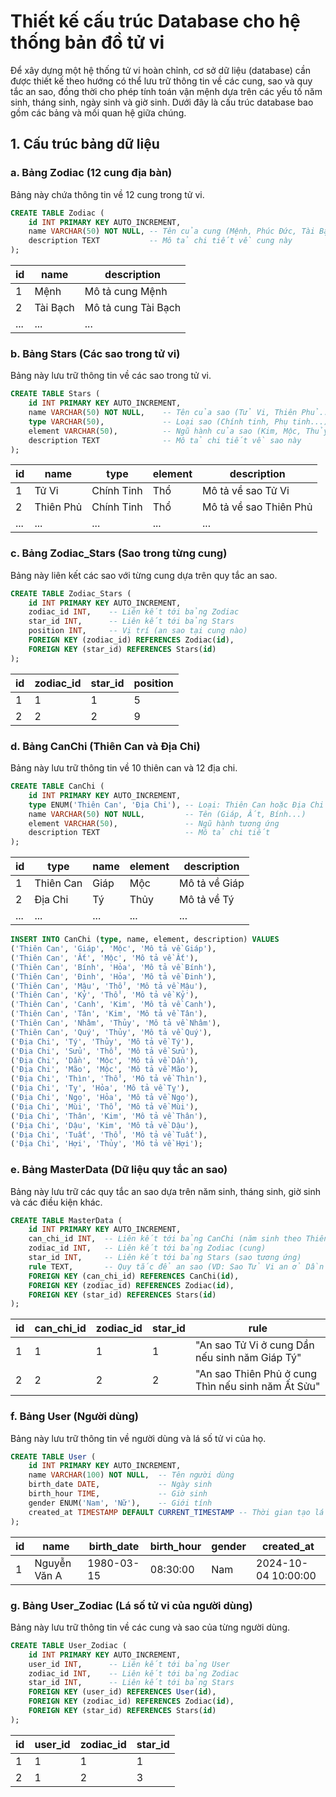 # Thiết kế cấu trúc Database cho hệ thống bản đồ tử vi

Để xây dựng một hệ thống tử vi hoàn chỉnh, cơ sở dữ liệu (database) cần được thiết kế theo hướng có thể lưu trữ thông tin về các cung, sao và quy tắc an sao, đồng thời cho phép tính toán vận mệnh dựa trên các yếu tố năm sinh, tháng sinh, ngày sinh và giờ sinh. Dưới đây là cấu trúc database bao gồm các bảng và mối quan hệ giữa chúng.

## 1. Cấu trúc bảng dữ liệu

### a. Bảng Zodiac (12 cung địa bàn)
Bảng này chứa thông tin về 12 cung trong tử vi.

```sql
CREATE TABLE Zodiac (
    id INT PRIMARY KEY AUTO_INCREMENT,
    name VARCHAR(50) NOT NULL, -- Tên của cung (Mệnh, Phúc Đức, Tài Bạch...)
    description TEXT           -- Mô tả chi tiết về cung này
);
```

| id  | name      | description         |
|-----|-----------|---------------------|
| 1   | Mệnh      | Mô tả cung Mệnh     |
| 2   | Tài Bạch  | Mô tả cung Tài Bạch |
| ... | ...       | ...                 |

### b. Bảng Stars (Các sao trong tử vi)
Bảng này lưu trữ thông tin về các sao trong tử vi.

```sql
CREATE TABLE Stars (
    id INT PRIMARY KEY AUTO_INCREMENT,
    name VARCHAR(50) NOT NULL,    -- Tên của sao (Tử Vi, Thiên Phủ...)
    type VARCHAR(50),             -- Loại sao (Chính tinh, Phụ tinh...)
    element VARCHAR(50),          -- Ngũ hành của sao (Kim, Mộc, Thủy, Hỏa, Thổ)
    description TEXT              -- Mô tả chi tiết về sao này
);
```

| id  | name      | type       | element | description           |
|-----|-----------|------------|---------|-----------------------|
| 1   | Tử Vi     | Chính Tinh | Thổ     | Mô tả về sao Tử Vi    |
| 2   | Thiên Phủ | Chính Tinh | Thổ     | Mô tả về sao Thiên Phủ|
| ... | ...       | ...        | ...     | ...                   |

### c. Bảng Zodiac_Stars (Sao trong từng cung)
Bảng này liên kết các sao với từng cung dựa trên quy tắc an sao.

```sql
CREATE TABLE Zodiac_Stars (
    id INT PRIMARY KEY AUTO_INCREMENT,
    zodiac_id INT,    -- Liên kết tới bảng Zodiac
    star_id INT,      -- Liên kết tới bảng Stars
    position INT,     -- Vị trí (an sao tại cung nào)
    FOREIGN KEY (zodiac_id) REFERENCES Zodiac(id),
    FOREIGN KEY (star_id) REFERENCES Stars(id)
);
```

| id  | zodiac_id | star_id | position |
|-----|-----------|---------|----------|
| 1   | 1         | 1       | 5        |
| 2   | 2         | 2       | 9        |

### d. Bảng CanChi (Thiên Can và Địa Chi)
Bảng này lưu trữ thông tin về 10 thiên can và 12 địa chi.

```sql
CREATE TABLE CanChi (
    id INT PRIMARY KEY AUTO_INCREMENT,
    type ENUM('Thiên Can', 'Địa Chi'), -- Loại: Thiên Can hoặc Địa Chi
    name VARCHAR(50) NOT NULL,         -- Tên (Giáp, Ất, Bính...)
    element VARCHAR(50),               -- Ngũ hành tương ứng
    description TEXT                   -- Mô tả chi tiết
);
```

| id  | type      | name | element | description       |
|-----|-----------|------|---------|-------------------|
| 1   | Thiên Can | Giáp | Mộc     | Mô tả về Giáp     |
| 2   | Địa Chi   | Tý   | Thủy    | Mô tả về Tý       |
| ... | ...       | ...  | ...     | ...               |

```sql
INSERT INTO CanChi (type, name, element, description) VALUES
('Thiên Can', 'Giáp', 'Mộc', 'Mô tả về Giáp'),
('Thiên Can', 'Ất', 'Mộc', 'Mô tả về Ất'),
('Thiên Can', 'Bính', 'Hỏa', 'Mô tả về Bính'),
('Thiên Can', 'Đinh', 'Hỏa', 'Mô tả về Đinh'),
('Thiên Can', 'Mậu', 'Thổ', 'Mô tả về Mậu'),
('Thiên Can', 'Kỷ', 'Thổ', 'Mô tả về Kỷ'),
('Thiên Can', 'Canh', 'Kim', 'Mô tả về Canh'),
('Thiên Can', 'Tân', 'Kim', 'Mô tả về Tân'),
('Thiên Can', 'Nhâm', 'Thủy', 'Mô tả về Nhâm'),
('Thiên Can', 'Quý', 'Thủy', 'Mô tả về Quý'),
('Địa Chi', 'Tý', 'Thủy', 'Mô tả về Tý'),
('Địa Chi', 'Sửu', 'Thổ', 'Mô tả về Sửu'),
('Địa Chi', 'Dần', 'Mộc', 'Mô tả về Dần'),
('Địa Chi', 'Mão', 'Mộc', 'Mô tả về Mão'),
('Địa Chi', 'Thìn', 'Thổ', 'Mô tả về Thìn'),
('Địa Chi', 'Tỵ', 'Hỏa', 'Mô tả về Tỵ'),
('Địa Chi', 'Ngọ', 'Hỏa', 'Mô tả về Ngọ'),
('Địa Chi', 'Mùi', 'Thổ', 'Mô tả về Mùi'),
('Địa Chi', 'Thân', 'Kim', 'Mô tả về Thân'),
('Địa Chi', 'Dậu', 'Kim', 'Mô tả về Dậu'),
('Địa Chi', 'Tuất', 'Thổ', 'Mô tả về Tuất'),
('Địa Chi', 'Hợi', 'Thủy', 'Mô tả về Hợi');
```

### e. Bảng MasterData (Dữ liệu quy tắc an sao)
Bảng này lưu trữ các quy tắc an sao dựa trên năm sinh, tháng sinh, giờ sinh và các điều kiện khác.

```sql
CREATE TABLE MasterData (
    id INT PRIMARY KEY AUTO_INCREMENT,
    can_chi_id INT,  -- Liên kết tới bảng CanChi (năm sinh theo Thiên Can/Địa Chi)
    zodiac_id INT,   -- Liên kết tới bảng Zodiac (cung)
    star_id INT,     -- Liên kết tới bảng Stars (sao tương ứng)
    rule TEXT,       -- Quy tắc để an sao (VD: Sao Tử Vi an ở Dần nếu sinh năm Giáp Tý)
    FOREIGN KEY (can_chi_id) REFERENCES CanChi(id),
    FOREIGN KEY (zodiac_id) REFERENCES Zodiac(id),
    FOREIGN KEY (star_id) REFERENCES Stars(id)
);
```

| id  | can_chi_id | zodiac_id | star_id | rule                                          |
|-----|------------|-----------|---------|-----------------------------------------------|
| 1   | 1          | 1         | 1       | "An sao Tử Vi ở cung Dần nếu sinh năm Giáp Tý"|
| 2   | 2          | 2         | 2       | "An sao Thiên Phủ ở cung Thìn nếu sinh năm Ất Sửu"|

### f. Bảng User (Người dùng)
Bảng này lưu trữ thông tin về người dùng và lá số tử vi của họ.

```sql
CREATE TABLE User (
    id INT PRIMARY KEY AUTO_INCREMENT,
    name VARCHAR(100) NOT NULL,  -- Tên người dùng
    birth_date DATE,             -- Ngày sinh
    birth_hour TIME,             -- Giờ sinh
    gender ENUM('Nam', 'Nữ'),    -- Giới tính
    created_at TIMESTAMP DEFAULT CURRENT_TIMESTAMP -- Thời gian tạo lá số
);
```

| id  | name         | birth_date | birth_hour | gender | created_at          |
|-----|--------------|------------|------------|--------|---------------------|
| 1   | Nguyễn Văn A | 1980-03-15 | 08:30:00   | Nam    | 2024-10-04 10:00:00 |

### g. Bảng User_Zodiac (Lá số tử vi của người dùng)
Bảng này lưu trữ thông tin về các cung và sao của từng người dùng.

```sql
CREATE TABLE User_Zodiac (
    id INT PRIMARY KEY AUTO_INCREMENT,
    user_id INT,      -- Liên kết tới bảng User
    zodiac_id INT,    -- Liên kết tới bảng Zodiac
    star_id INT,      -- Liên kết tới bảng Stars
    FOREIGN KEY (user_id) REFERENCES User(id),
    FOREIGN KEY (zodiac_id) REFERENCES Zodiac(id),
    FOREIGN KEY (star_id) REFERENCES Stars(id)
);
```

| id  | user_id | zodiac_id | star_id |
|-----|---------|-----------|---------|
| 1   | 1       | 1         | 1       |
| 2   | 1       | 2         | 3       |
```